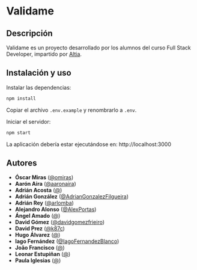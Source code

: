 # Validame

## Descripción

Validame es un proyecto desarrollado por los alumnos del curso Full Stack Developer, impartido por [Altia](https://www.altia.es/).

## Instalación y uso

Instalar las dependencias:

```bash
npm install
```

Copiar el archivo `.env.example` y renombrarlo a `.env`.

Iniciar el servidor:

```bash
npm start
```

La aplicación debería estar ejecutándose en: http://localhost:3000

## Autores

- **Óscar Miras** ([@omiras](https://github.com/omiras))
- **Aarón Aira** ([@aaronaira](https://github.com/aaronaira))
- **Adrián Acosta** ([@](https://github.com/))
- **Adrián González** ([@AdrianGonzalezFilgueira](https://github.com/AdrianGonzalezFilgueira))
- **Adrián Rey** ([@arlomba](https://github.com/arlomba))
- **Alejandro Alonso** ([@AlexPortas](https://github.com/AlexPortas))
- **Ángel Amado** ([@](https://github.com/angel-amado))
- **David Gómez** ([@davidgomezfrieiro](https://github.com/davidgomezfrieiro))
- **David Prez** ([@k87c](https://github.com/k87c))
- **Hugo Álvarez** ([@](https://github.com/))
- **Iago Fernández** ([@IagoFernandezBlanco](https://github.com/IagoFernandezBlanco))
- **João Francisco** ([@](https://github.com/))
- **Leonar Estupiñan** ([@](https://github.com/))
- **Paula Iglesias** ([@](https://github.com/))
